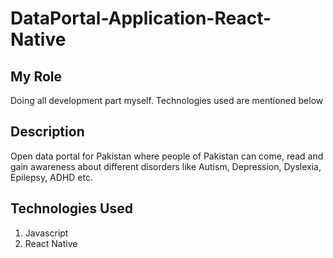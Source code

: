 # DataPortal-Application-React-Native

## My Role
Doing all development part myself. Technologies used are mentioned below

## Description
Open data portal for Pakistan where people of Pakistan can come, read and gain awareness about different disorders like Autism, Depression,
Dyslexia, Epilepsy, ADHD etc.

## Technologies Used
1) Javascript
2) React Native
